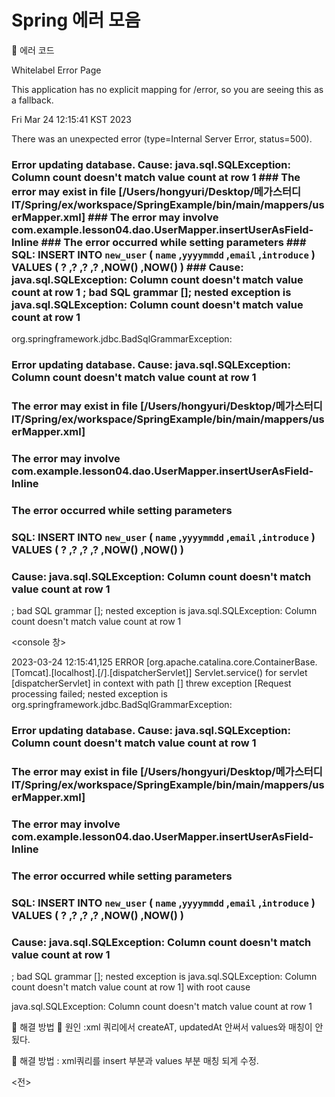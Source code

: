 # Spring 에러 모음


🌳 에러 코드
 

Whitelabel Error Page

This application has no explicit mapping for /error, so you are seeing this as a fallback.

Fri Mar 24 12:15:41 KST 2023

There was an unexpected error (type=Internal Server Error, status=500).

### Error updating database. Cause: java.sql.SQLException: Column count doesn't match value count at row 1 ### The error may exist in file [/Users/hongyuri/Desktop/메가스터디 IT/Spring/ex/workspace/SpringExample/bin/main/mappers/userMapper.xml] ### The error may involve com.example.lesson04.dao.UserMapper.insertUserAsField-Inline ### The error occurred while setting parameters ### SQL: INSERT INTO `new_user` ( `name` ,`yyyymmdd` ,`email` ,`introduce` ) VALUES ( ? ,? ,? ,? ,NOW() ,NOW() ) ### Cause: java.sql.SQLException: Column count doesn't match value count at row 1 ; bad SQL grammar []; nested exception is java.sql.SQLException: Column count doesn't match value count at row 1

org.springframework.jdbc.BadSqlGrammarException: 

### Error updating database.  Cause: java.sql.SQLException: Column count doesn't match value count at row 1

### The error may exist in file [/Users/hongyuri/Desktop/메가스터디 IT/Spring/ex/workspace/SpringExample/bin/main/mappers/userMapper.xml]

### The error may involve com.example.lesson04.dao.UserMapper.insertUserAsField-Inline

### The error occurred while setting parameters

### SQL: INSERT INTO `new_user`    (     `name`     ,`yyyymmdd`     ,`email`     ,`introduce`    )    VALUES    (     ?     ,?     ,?     ,?     ,NOW()     ,NOW()    )

### Cause: java.sql.SQLException: Column count doesn't match value count at row 1

; bad SQL grammar []; nested exception is java.sql.SQLException: Column count doesn't match value count at row 1

 

 

 

 

<console 창>

2023-03-24 12:15:41,125 ERROR [org.apache.catalina.core.ContainerBase.[Tomcat].[localhost].[/].[dispatcherServlet]] Servlet.service() for servlet [dispatcherServlet] in context with path [] threw exception [Request processing failed; nested exception is org.springframework.jdbc.BadSqlGrammarException:

### Error updating database. Cause: java.sql.SQLException: Column count doesn't match value count at row 1

### The error may exist in file [/Users/hongyuri/Desktop/메가스터디 IT/Spring/ex/workspace/SpringExample/bin/main/mappers/userMapper.xml]

### The error may involve com.example.lesson04.dao.UserMapper.insertUserAsField-Inline

### The error occurred while setting parameters

### SQL: INSERT INTO `new_user` ( `name` ,`yyyymmdd` ,`email` ,`introduce` ) VALUES ( ? ,? ,? ,? ,NOW() ,NOW() )

### Cause: java.sql.SQLException: Column count doesn't match value count at row 1

; bad SQL grammar []; nested exception is java.sql.SQLException: Column count doesn't match value count at row 1] with root cause

java.sql.SQLException: Column count doesn't match value count at row 1

 

 

 

 

🌳 해결 방법
🌾 원인 :xml 쿼리에서 createAT, updatedAt 안써서 values와 매칭이 안됬다.

🌾 해결 방법 : xml쿼리를 insert 부분과 values 부분 매칭 되게 수정.

 

<전>

 

